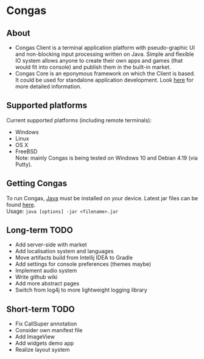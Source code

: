 # Congas

## About
* Congas Client is a terminal application platform with pseudo-graphic UI and non-blocking input processing written on Java. Simple and flexible IO system allows anyone to create their own apps and games (that would fit into console) and publish them in the built-in market.
* Congas Core is an eponymous framework on which the Client is based. It could be used for standalone application development. Look [here](https://github.com/MrTold11/Congas/wiki) for more detailed information.

## Supported platforms
Current supported platforms (including remote terminals):
* Windows
* Linux
* OS X
* FreeBSD  
Note: mainly Congas is being tested on Windows 10 and Debian 4.19 (via Putty).

## Getting Congas
To run Congas, [Java](https://www.google.com/search?q=java+download) must be installed on your device. Latest jar files can be found [here](https://github.com/MrTold11/Congas/releases).  
Usage: `java [options] -jar <filename>.jar`

## Long-term TODO
* Add server-side with market
* Add localisation system and languages
* Move artifacts build from Intellij IDEA to Gradle
* Add settings for console preferences (themes maybe)
* Implement audio system
* Write github wiki
* Add more abstract pages
* Switch from log4j to more lightweight logging library

## Short-term TODO
* Fix CallSuper annotation
* Consider own manifest file
* Add ImageView
* Add widgets demo app
* Realize layout system
